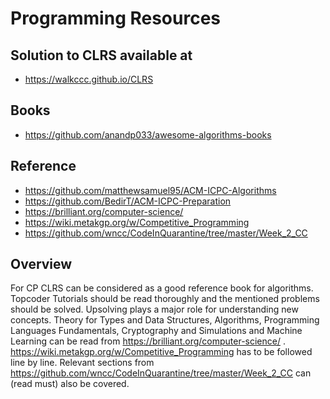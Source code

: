 # Programming Resources


## Solution to CLRS available at
* https://walkccc.github.io/CLRS

## Books 
* https://github.com/anandp033/awesome-algorithms-books

## Reference
* https://github.com/matthewsamuel95/ACM-ICPC-Algorithms
* https://github.com/BedirT/ACM-ICPC-Preparation
* https://brilliant.org/computer-science/
* https://wiki.metakgp.org/w/Competitive_Programming
* https://github.com/wncc/CodeInQuarantine/tree/master/Week_2_CC

## Overview

For CP CLRS can be considered as a good reference book 
for algorithms. Topcoder Tutorials should be read thoroughly and 
the mentioned problems should be solved. Upsolving plays a major 
role for understanding new concepts. Theory for Types and Data Structures,
Algorithms, Programming Languages Fundamentals, Cryptography and Simulations
 and Machine Learning can be read from https://brilliant.org/computer-science/ .
 https://wiki.metakgp.org/w/Competitive_Programming has to be followed line 
 by line. Relevant sections from https://github.com/wncc/CodeInQuarantine/tree/master/Week_2_CC can (read must) also be covered.
